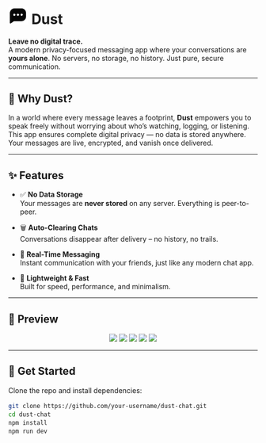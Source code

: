 # <img src="./public/weblogo.png" width="40px"/> Dust

**Leave no digital trace.**  
A modern privacy-focused messaging app where your conversations are **yours alone**. No servers, no storage, no history. Just pure, secure communication.

---

## 🔐 Why Dust?

In a world where every message leaves a footprint, **Dust** empowers you to speak freely without worrying about who’s watching, logging, or listening. This app ensures complete digital privacy — no data is stored anywhere. Your messages are live, encrypted, and vanish once delivered.

---

## ✨ Features

- ✅ **No Data Storage**  
  Your messages are **never stored** on any server. Everything is peer-to-peer.

- 🗑️ **Auto-Clearing Chats**  
  Conversations disappear after delivery – no history, no trails.

- 💬 **Real-Time Messaging**  
  Instant communication with your friends, just like any modern chat app.

- 🧠 **Lightweight & Fast**  
  Built for speed, performance, and minimalism.

---

## 📸 Preview

<p align="center">
  <img src="https://github.com/user-attachments/assets/fd8ce6ef-2541-480f-be2b-bd8d549677e6" width="200" />
  <img src="https://github.com/user-attachments/assets/b13220b0-b193-4260-a7db-086954450802" width="200" />
  <img src="https://github.com/user-attachments/assets/c09b841b-6831-49d0-8b74-a6547e0f6a66" width="300" />
  <img src="https://github.com/user-attachments/assets/0690d0a6-15b9-4a56-874a-f353337fa381" width="500" />
  <img src="https://github.com/user-attachments/assets/bffdc6f9-39d3-4967-b46c-92c0d3cee3e4" width="500" />
</p>

---

## 🚀 Get Started

Clone the repo and install dependencies:

```bash
git clone https://github.com/your-username/dust-chat.git
cd dust-chat
npm install
npm run dev
